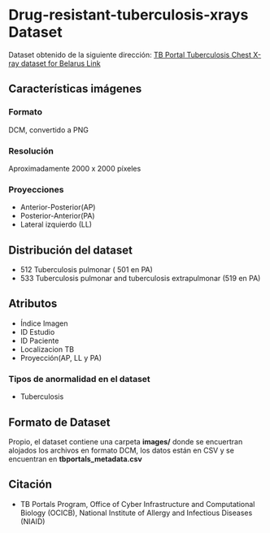 # Drug-resistant-tuberculosis-xrays Dataset 

Dataset obtenido de la siguiente dirección: [TB Portal Tuberculosis Chest X-ray dataset for Belarus  Link](https://academictorrents.com/details/509f986b456b6fce04c15f9d1de22cd4ccb2c4b7)

## Características imágenes
### Formato 
DCM, convertido a PNG
### Resolución
Aproximadamente 2000 x 2000 píxeles

### Proyecciones
- Anterior-Posterior(AP)
- Posterior-Anterior(PA)
- Lateral izquierdo (LL)

## Distribución del dataset
- 512 Tuberculosis pulmonar ( 501 en PA)
- 533 Tuberculosis pulmonar and tuberculosis extrapulmonar (519 en PA)

## Atributos
- Índice Imagen
- ID Estudio
- ID Paciente
- Localizacion TB
- Proyección(AP, LL y PA)

### Tipos de anormalidad en el dataset
- Tuberculosis

## Formato  de Dataset
Propio, el dataset contiene una carpeta **images/** donde se encuertran alojados los archivos en formato DCM, los datos están en CSV y se encuentran en **tbportals_metadata.csv**

## Citación

- TB Portals Program, Office of Cyber Infrastructure and Computational Biology (OCICB), National Institute of Allergy and Infectious Diseases (NIAID)
